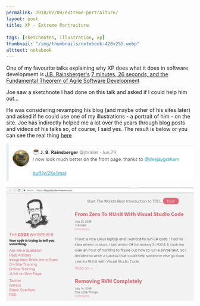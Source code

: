 ```yaml
---
permalink: 2018/07/09/extreme-portraiture/
layout: post
title: XP - Extreme Portraiture

tags: [sketchnotes, illustration, xp]
thumbnail: "/img/thumbnails/notebook-420x255.webp"
alttext: notebook
---
```


One of my favourite talks explaining why XP does what it does in software development is
<a href="https://twitter.com/jbrains">J.B. Rainsberger's</a>
<a href="https://www.youtube.com/watch?v=WSes_PexXcA">7 minutes, 26 seconds, and the Fundamental Theorem of Agile Software Development</a>

Joe saw a sketchnote I had done on this talk and asked if I could help him out...

He was considering revamping his blog (and maybe other of his sites later) and asked if he could use
one of my illustrations - a portrait of him - on the site. Joe has indirectly helped me a lot over the years
through blog posts and videos of his talks so, of course, I said yes. The result is below
or you can see the real thing <a href="https://blog.thecodewhisperer.com/">here</a>

![tweet](/img/posts/extreme-portraiture/jbrains-tweet.webp)

![jbrains](/img/posts/extreme-portraiture/code-whisperer.webp)

